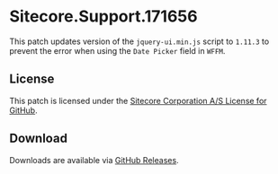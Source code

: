 # Sitecore.Support.171656
This patch updates version of the `jquery-ui.min.js` script to `1.11.3` to prevent the error when using the `Date Picker` field in `WFFM`.

## License  
This patch is licensed under the [Sitecore Corporation A/S License for GitHub](https://github.com/sitecoresupport/Sitecore.Support.171656/blob/master/LICENSE).  

## Download  
Downloads are available via [GitHub Releases](https://github.com/sitecoresupport/Sitecore.Support.171656/releases).  
